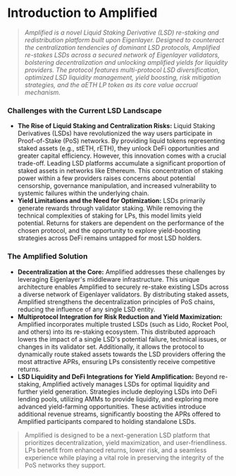 # Introduction to Amplified

> _Amplified is a novel Liquid Staking Derivative (LSD) re-staking and redistribution platform built upon Eigenlayer. Designed to counteract the centralization tendencies of dominant LSD protocols, Amplified re-stakes LSDs across a secured network of Eigenlayer validators, bolstering decentralization and unlocking amplified yields for liquidity providers. The protocol features multi-protocol LSD diversification, optimized LSD liquidity management, yield boosting, risk mitigation strategies, and the aETH LP token as its core value accrual mechanism._

### **Challenges with the Current LSD Landscape**

* **The Rise of Liquid Staking and Centralization Risks:** Liquid Staking Derivatives (LSDs) have revolutionized the way users participate in Proof-of-Stake (PoS) networks. By providing liquid tokens representing staked assets (e.g., stETH, rETH), they unlock DeFi opportunities and greater capital efficiency. However, this innovation comes with a crucial trade-off. Leading LSD platforms accumulate a significant proportion of staked assets in networks like Ethereum. This concentration of staking power within a few providers raises concerns about potential censorship, governance manipulation, and increased vulnerability to systemic failures within the underlying chain.
* **Yield Limitations and the Need for Optimization:** LSDs primarily generate rewards through validator staking. While removing the technical complexities of staking for LPs, this model limits yield potential. Returns for stakers are dependent on the performance of the chosen protocol, and the opportunity to explore yield-boosting strategies across DeFi remains untapped for most LSD holders.

### **The Amplified Solution**

* **Decentralization at the Core:** Amplified addresses these challenges by leveraging Eigenlayer's middleware infrastructure. This unique architecture enables Amplified to securely re-stake existing LSDs across a diverse network of Eigenlayer validators. By distributing staked assets, Amplified strengthens the decentralization principles of PoS chains, reducing the influence of any single LSD entity.
* **Multiprotocol Integration for Risk Reduction and Yield Maximization:** Amplified incorporates multiple trusted LSDs (such as Lido, Rocket Pool, and others) into its re-staking ecosystem. This distributed approach lowers the impact of a single LSD's potential failure, technical issues, or changes in its validator set. Additionally, it allows the protocol to dynamically route staked assets towards the LSD providers offering the most attractive APRs, ensuring LPs consistently receive competitive returns.
* **LSD Liquidity and DeFi Integrations for Yield Amplification:** Beyond re-staking, Amplified actively manages LSDs for optimal liquidity and further yield generation. Strategies include deploying LSDs into DeFi lending pools, utilizing AMMs to provide liquidity, and exploring more advanced yield-farming opportunities. These activities introduce additional revenue streams, significantly boosting the APRs offered to Amplified participants compared to holding standalone LSDs.

> Amplified is designed to be a next-generation LSD platform that prioritizes decentralization, yield maximization, and user-friendliness. LPs benefit from enhanced returns, lower risk, and a seamless experience while playing a vital role in preserving the integrity of the PoS networks they support.
